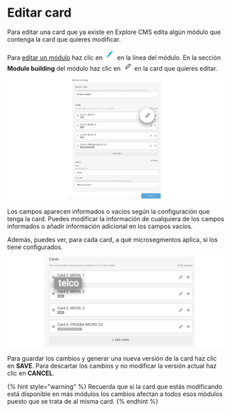 # Editar card

Para editar una card que ya existe en Explore CMS edita algún módulo que contenga la card que quieres modificar.

Para [editar un módulo](../modulo/editar-modulo.md) haz clic en ![](../.gitbook/assets/icono_editar.png) en la línea del módulo. En la sección **Module building** del módulo haz clic en ![](../.gitbook/assets/edit_icon_card.png) en la card que quieres editar.

![](../.gitbook/assets/editar_card_1.png)

Los campos aparecen informados o vacíos según la configuración que tenga la card. Puedes modificar la información de cualquiera de los campos informados o añadir información adicional en los campos vacíos. 

Además, puedes ver, para cada card, a qué microsegmentos aplica, si los tiene configurados.

![](../.gitbook/assets/microsegmento_detail.png)

Para guardar los cambios y generar una nueva versión de la card haz clic en **SAVE**. Para descartar los cambios y no modificar la versión actual haz clic en **CANCEL**.

{% hint style="warning" %}
Recuerda que si la card que estás modificando está disponible en más módulos los cambios afectan a todos esos módulos puesto que se trata de al misma card.
{% endhint %}

